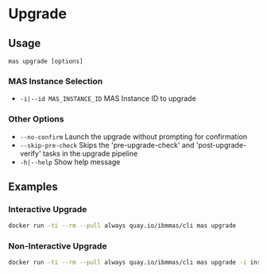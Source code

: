Upgrade
===============================================================================

Usage
-------------------------------------------------------------------------------
`mas upgrade [options]`

### MAS Instance Selection
- `-i|--id MAS_INSTANCE_ID` MAS Instance ID to upgrade

### Other Options
- `--no-confirm`        Launch the upgrade without prompting for confirmation
- `--skip-pre-check`    Skips the 'pre-upgrade-check' and 'post-upgrade-verify' tasks in the upgrade pipeline
- `-h|--help`           Show help message


Examples
-------------------------------------------------------------------------------
### Interactive Upgrade
```bash
docker run -ti --rm --pull always quay.io/ibmmas/cli mas upgrade
```

### Non-Interactive Upgrade
```bash
docker run -ti --rm --pull always quay.io/ibmmas/cli mas upgrade -i inst1 --no-confirm
```

